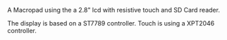 A Macropad using the a 2.8" lcd with resistive touch and SD Card reader.

The display is based on a ST7789 controller.
Touch is using a XPT2046 controller.


